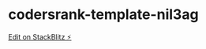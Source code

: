 # codersrank-template-nil3ag

[Edit on StackBlitz ⚡️](https://stackblitz.com/edit/codersrank-template-nil3ag)